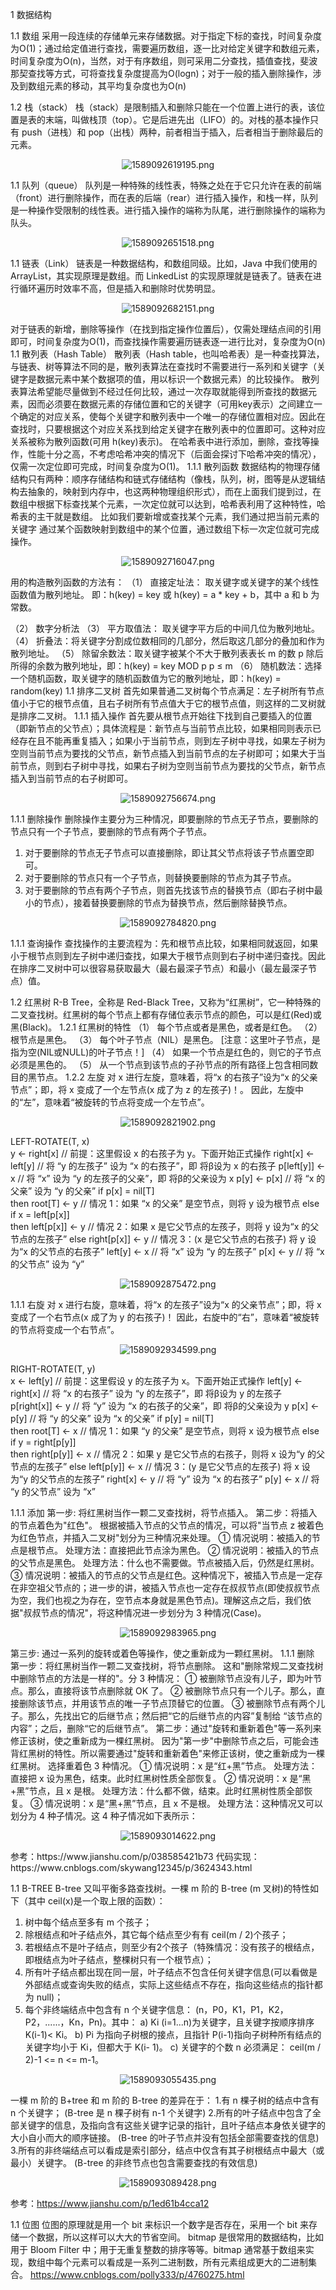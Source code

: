 1	数据结构 

1.1	数组
采用一段连续的存储单元来存储数据。对于指定下标的查找，时间复杂度为O(1)；通过给定值进行查找，需要遍历数组，逐一比对给定关键字和数组元素，时间复杂度为O(n)，当然，对于有序数组，则可采用二分查找，插值查找，斐波那契查找等方式，可将查找复杂度提高为O(logn)；对于一般的插入删除操作，涉及到数组元素的移动，其平均复杂度也为O(n)

1.2	栈（stack） 
栈（stack）是限制插入和删除只能在一个位置上进行的表，该位置是表的末端，叫做栈顶（top）。它是后进先出（LIFO）的。对栈的基本操作只有 push（进栈）和 pop（出栈）两种，前者相当于插入，后者相当于删除最后的元素。 
<div align=center>

![1589092619195.png](..\images\1589092619195.png)

</div>
1.1	队列（queue） 
队列是一种特殊的线性表，特殊之处在于它只允许在表的前端（front）进行删除操作，而在表的后端（rear）进行插入操作，和栈一样，队列是一种操作受限制的线性表。进行插入操作的端称为队尾，进行删除操作的端称为队头。 

<div align=center>

![1589092651518.png](..\images\1589092651518.png)

</div>

1.1	链表（Link） 
链表是一种数据结构，和数组同级。比如，Java 中我们使用的 ArrayList，其实现原理是数组。而
LinkedList 的实现原理就是链表了。链表在进行循环遍历时效率不高，但是插入和删除时优势明显。 

<div align=center>

![1589092682151.png](..\images\1589092682151.png)

</div>
对于链表的新增，删除等操作（在找到指定操作位置后），仅需处理结点间的引用即可，时间复杂度为O(1)，而查找操作需要遍历链表逐一进行比对，复杂度为O(n)
1.1	散列表（Hash Table） 
散列表（Hash table，也叫哈希表）是一种查找算法，与链表、树等算法不同的是，散列表算法在查找时不需要进行一系列和关键字（关键字是数据元素中某个数据项的值，用以标识一个数据元素）的比较操作。 
散列表算法希望能尽量做到不经过任何比较，通过一次存取就能得到所查找的数据元素，因而必须要在数据元素的存储位置和它的关键字（可用key表示）之间建立一个确定的对应关系，使每个关键字和散列表中一个唯一的存储位置相对应。因此在查找时，只要根据这个对应关系找到给定关键字在散列表中的位置即可。这种对应关系被称为散列函数(可用 h(key)表示)。 
在哈希表中进行添加，删除，查找等操作，性能十分之高，不考虑哈希冲突的情况下（后面会探讨下哈希冲突的情况），仅需一次定位即可完成，时间复杂度为O(1)。
1.1.1	散列函数
数据结构的物理存储结构只有两种：顺序存储结构和链式存储结构（像栈，队列，树，图等是从逻辑结构去抽象的，映射到内存中，也这两种物理组织形式），而在上面我们提到过，在数组中根据下标查找某个元素，一次定位就可以达到，哈希表利用了这种特性，哈希表的主干就是数组。
比如我们要新增或查找某个元素，我们通过把当前元素的关键字 通过某个函数映射到数组中的某个位置，通过数组下标一次定位就可完成操作。
<div align=center>

![1589092716047.png](..\images\1589092716047.png)

</div>

用的构造散列函数的方法有： 
（1）	直接定址法： 取关键字或关键字的某个线性函数值为散列地址。 
即：h(key) = key   或 h(key) = a * key + b，其中 a 和 b 为常数。 
 
（2）	数字分析法 
（3）	平方取值法： 取关键字平方后的中间几位为散列地址。 
（4）	折叠法：将关键字分割成位数相同的几部分，然后取这几部分的叠加和作为散列地址。 
（5）	除留余数法：取关键字被某个不大于散列表表长 m 的数 p 除后所得的余数为散列地址，即：h(key) = key MOD p    p ≤ m 
（6）	随机数法：选择一个随机函数，取关键字的随机函数值为它的散列地址，即：h(key) = random(key) 
1.1	排序二叉树 
首先如果普通二叉树每个节点满足：左子树所有节点值小于它的根节点值，且右子树所有节点值大于它的根节点值，则这样的二叉树就是排序二叉树。 
1.1.1	插入操作 
首先要从根节点开始往下找到自己要插入的位置（即新节点的父节点）；具体流程是：新节点与当前节点比较，如果相同则表示已经存在且不能再重复插入；如果小于当前节点，则到左子树中寻找，如果左子树为空则当前节点为要找的父节点，新节点插入到当前节点的左子树即可；如果大于当前节点，则到右子树中寻找，如果右子树为空则当前节点为要找的父节点，新节点插入到当前节点的右子树即可。 

<div align=center>

![1589092756674.png](..\images\1589092756674.png)

</div>

1.1.1	删除操作 
删除操作主要分为三种情况，即要删除的节点无子节点，要删除的节点只有一个子节点，要删除的节点有两个子节点。 
1.	对于要删除的节点无子节点可以直接删除，即让其父节点将该子节点置空即可。 
2.	对于要删除的节点只有一个子节点，则替换要删除的节点为其子节点。 
3.	对于要删除的节点有两个子节点，则首先找该节点的替换节点（即右子树中最小的节点），接着替换要删除的节点为替换节点，然后删除替换节点。 
<div align=center>

![1589092784820.png](..\images\1589092784820.png)

</div>

1.1.1	查询操作 
查找操作的主要流程为：先和根节点比较，如果相同就返回，如果小于根节点则到左子树中递归查找，如果大于根节点则到右子树中递归查找。因此在排序二叉树中可以很容易获取最大（最右最深子节点）和最小（最左最深子节点）值。 
 
1.2	红黑树 
R-B Tree，全称是 Red-Black Tree，又称为“红黑树”，它一种特殊的二叉查找树。红黑树的每个节点上都有存储位表示节点的颜色，可以是红(Red)或黑(Black)。 
1.2.1	红黑树的特性 
（1）	每个节点或者是黑色，或者是红色。 
（2）	根节点是黑色。 
（3）	每个叶子节点（NIL）是黑色。 [注意：这里叶子节点，是指为空(NIL或NULL)的叶子节点！] 
（4）	如果一个节点是红色的，则它的子节点必须是黑色的。 
（5）	从一个节点到该节点的子孙节点的所有路径上包含相同数目的黑节点。 
1.2.2	左旋 
对 x 进行左旋，意味着，将“x 的右孩子”设为“x 的父亲节点”；即，将 x 变成了一个左节点(x 成了为 z 的左孩子)！。 因此，左旋中的“左”，意味着“被旋转的节点将变成一个左节点”。 
<div align=center>

![1589092821902.png](..\images\1589092821902.png)

</div>

 LEFT-ROTATE(T, x)   
 y ← right[x]            // 前提：这里假设 x 的右孩子为 y。下面开始正式操作  right[x] ← left[y]      // 将 “y 的左孩子” 设为 “x 的右孩子”，即 将β设为 x 的右孩子  p[left[y]] ← x          // 将 “x” 设为 “y 的左孩子的父亲”，即 将β的父亲设为 x  p[y] ← p[x]             // 将 “x 的父亲” 设为 “y 的父亲” 
 if p[x] = nil[T]        
 then root[T] ← y                 // 情况 1：如果 “x 的父亲” 是空节点，则将 y 设为根节点 
 else if x = left[p[x]]   
           then left[p[x]] ← y    // 情况 2：如果 x 是它父节点的左孩子，则将 y 设为“x 的父节点的左孩子” 
           else right[p[x]] ← y   // 情况 3：(x 是它父节点的右孩子) 将 y 设为“x 的父节点的右孩子” 
 left[y] ← x             // 将 “x” 设为 “y 的左孩子”  p[x] ← y                // 将 “x 的父节点” 设为 “y” 

<div align=center>

![1589092875472.png](..\images\1589092875472.png)

</div>

1.1.1	右旋 
对 x 进行右旋，意味着，将“x 的左孩子”设为“x 的父亲节点”；即，将 x 变成了一个右节点(x 成了为 y 的右孩子)！ 因此，右旋中的“右”，意味着“被旋转的节点将变成一个右节点”。 
<div align=center>

![1589092934599.png](..\images\1589092934599.png)

</div>

  RIGHT-ROTATE(T, y)   
 x ← left[y]             // 前提：这里假设 y 的左孩子为 x。下面开始正式操作  left[y] ← right[x]      // 将 “x 的右孩子” 设为 “y 的左孩子”，即 将β设为 y 的左孩子  p[right[x]] ← y         // 将 “y” 设为 “x 的右孩子的父亲”，即 将β的父亲设为 y  p[x] ← p[y]             // 将 “y 的父亲” 设为 “x 的父亲” 
 if p[y] = nil[T]        
 then root[T] ← x                 // 情况 1：如果 “y 的父亲” 是空节点，则将 x 设为根节点 
 else if y = right[p[y]]   
           then right[p[y]] ← x   // 情况 2：如果 y 是它父节点的右孩子，则将 x 设为“y 的父节点的左孩子” 
           else left[p[y]] ← x    // 情况 3：(y 是它父节点的左孩子) 将 x 设为“y 的父节点的左孩子” 
 right[x] ← y            // 将 “y” 设为 “x 的右孩子”  p[y] ← x                // 将 “y 的父节点” 设为 “x” 

1.1.1	添加 
第一步: 将红黑树当作一颗二叉查找树，将节点插入。 
第二步：将插入的节点着色为"红色"。 
  根据被插入节点的父节点的情况，可以将"当节点 z 被着色为红色节点，并插入二叉树"划分为三种情况来处理。 
①	情况说明：被插入的节点是根节点。 
处理方法：直接把此节点涂为黑色。 
②	情况说明：被插入的节点的父节点是黑色。 
处理方法：什么也不需要做。节点被插入后，仍然是红黑树。 
③	情况说明：被插入的节点的父节点是红色。这种情况下，被插入节点是一定存在非空祖父节点的；进一步的讲，被插入节点也一定存在叔叔节点(即使叔叔节点为空，我们也视之为存在，空节点本身就是黑色节点)。理解这点之后，我们依据"叔叔节点的情况"，将这种情况进一步划分为 3 种情况(Case)。 

<div align=center>

![1589092983965.png](..\images\1589092983965.png)

</div>
 第三步: 通过一系列的旋转或着色等操作，使之重新成为一颗红黑树。 
1.1.1	删除 
第一步：将红黑树当作一颗二叉查找树，将节点删除。 
这和"删除常规二叉查找树中删除节点的方法是一样的"。分 3 种情况： 
①	被删除节点没有儿子，即为叶节点。那么，直接将该节点删除就 OK 了。 
②	被删除节点只有一个儿子。那么，直接删除该节点，并用该节点的唯一子节点顶替它的位置。 
③	被删除节点有两个儿子。那么，先找出它的后继节点；然后把“它的后继节点的内容”复制给
“该节点的内容”；之后，删除“它的后继节点”。 
 第二步：通过"旋转和重新着色"等一系列来修正该树，使之重新成为一棵红黑树。 
因为"第一步"中删除节点之后，可能会违背红黑树的特性。所以需要通过"旋转和重新着色"来修正该树，使之重新成为一棵红黑树。 
选择重着色 3 种情况。 
①	情况说明：x 是“红+黑”节点。 
处理方法：直接把 x 设为黑色，结束。此时红黑树性质全部恢复。 
②	情况说明：x 是“黑+黑”节点，且 x 是根。 
处理方法：什么都不做，结束。此时红黑树性质全部恢复。 
③	情况说明：x 是“黑+黑”节点，且 x 不是根。 
处理方法：这种情况又可以划分为 4 种子情况。这 4 种子情况如下表所示： 
<div align=center>

![1589093014622.png](..\images\1589093014622.png)

</div>
 参考：https://www.jianshu.com/p/038585421b73 
代码实现：https://www.cnblogs.com/skywang12345/p/3624343.html 
 
 
1.1	B-TREE 
B-tree 又叫平衡多路查找树。一棵 m 阶的 B-tree (m 叉树)的特性如下（其中 ceil(x)是一个取上限的函数）： 
1.	树中每个结点至多有 m 个孩子； 
2.	除根结点和叶子结点外，其它每个结点至少有有 ceil(m / 2)个孩子； 
3.	若根结点不是叶子结点，则至少有2个孩子（特殊情况：没有孩子的根结点，即根结点为叶子结点，整棵树只有一个根节点）； 
4.	所有叶子结点都出现在同一层，叶子结点不包含任何关键字信息(可以看做是外部结点或查询失败的结点，实际上这些结点不存在，指向这些结点的指针都为 null)； 
5.	每个非终端结点中包含有 n 个关键字信息： (n，P0，K1，P1，K2，P2，......，Kn，Pn)。其中： 
a)	Ki (i=1...n)为关键字，且关键字按顺序排序 K(i-1)< Ki。 
b)	Pi 为指向子树根的接点，且指针 P(i-1)指向子树种所有结点的关键字均小于 Ki，但都大于 K(i-
1)。 
c)	关键字的个数 n 必须满足： ceil(m / 2)-1 <= n <= m-1。 

<div align=center>

![1589093055435.png](..\images\1589093055435.png)

</div>
 一棵 m 阶的 B+tree 和 m 阶的 B-tree 的差异在于： 
1.有 n 棵子树的结点中含有 n 个关键字； (B-tree 是 n 棵子树有 n-1 个关键字) 
2.所有的叶子结点中包含了全部关键字的信息，及指向含有这些关键字记录的指针，且叶子结点本身依关键字的大小自小而大的顺序链接。 (B-tree 的叶子节点并没有包括全部需要查找的信息) 
3.所有的非终端结点可以看成是索引部分，结点中仅含有其子树根结点中最大（或最小）关键字。 
(B-tree 的非终节点也包含需要查找的有效信息) 

<div align=center>

![1589093089428.png](..\images\1589093089428.png)

</div>

 参考：https://www.jianshu.com/p/1ed61b4cca12 
 
1.1	位图 
位图的原理就是用一个 bit 来标识一个数字是否存在，采用一个 bit 来存储一个数据，所以这样可以大大的节省空间。 bitmap 是很常用的数据结构，比如用于 Bloom Filter 中；用于无重复整数的排序等等。bitmap 通常基于数组来实现，数组中每个元素可以看成是一系列二进制数，所有元素组成更大的二进制集合。 
https://www.cnblogs.com/polly333/p/4760275.html 
